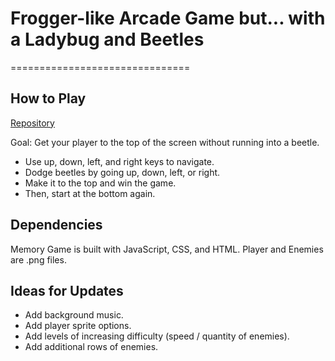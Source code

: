 # Frogger-like Arcade Game but... with a Ladybug and Beetles
===============================

## How to Play

[Repository](github.com/MawsayB/ArcadeGame)

Goal: Get your player to the top of the screen without running into a beetle.

* Use up, down, left, and right keys to navigate.
* Dodge beetles by going up, down, left, or right.
* Make it to the top and win the game.
* Then, start at the bottom again.

## Dependencies

Memory Game is built with JavaScript, CSS, and HTML. Player and Enemies are .png files.

## Ideas for Updates

* Add background music.
* Add player sprite options.
* Add levels of increasing difficulty (speed / quantity of enemies).
* Add additional rows of enemies.